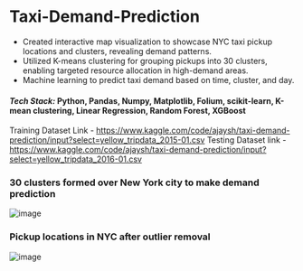 # Taxi-Demand-Prediction
 - Created interactive map visualization  to showcase NYC taxi pickup locations and clusters, revealing demand patterns.
- Utilized K-means clustering for grouping pickups into 30 clusters, enabling targeted resource allocation in high-demand areas.
- Machine learning to predict taxi demand based on time, cluster, and day.
#### _**Tech Stack:**_ Python, Pandas, Numpy, Matplotlib, Folium, scikit-learn, K-mean clustering, Linear Regression, Random Forest, XGBoost 
Training Dataset Link - https://www.kaggle.com/code/ajaysh/taxi-demand-prediction/input?select=yellow_tripdata_2015-01.csv
Testing Dataset link - https://www.kaggle.com/code/ajaysh/taxi-demand-prediction/input?select=yellow_tripdata_2016-01.csv
### 30 clusters formed over New York city to make demand prediction
![image](https://github.com/tanyagupta2004/Taxi-Demand-Prediction/assets/82495563/14ec5aab-bbae-4d87-a2a9-a46dd5de1132)



### Pickup locations in NYC after outlier removal
![image](https://github.com/tanyagupta2004/Taxi-Demand-Prediction/assets/82495563/cd0683e4-1f92-45bb-98c0-6693f99b4e6f)


